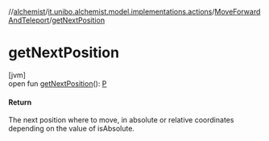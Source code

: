 //[alchemist](../../../index.md)/[it.unibo.alchemist.model.implementations.actions](../index.md)/[MoveForwardAndTeleport](index.md)/[getNextPosition](get-next-position.md)

# getNextPosition

[jvm]\
open fun [getNextPosition](get-next-position.md)(): [P](../../it.unibo.alchemist.model.implementations.layers/-uniform-layer/index.md)

#### Return

The next position where to move, in absolute or relative coordinates depending on the value of isAbsolute.
